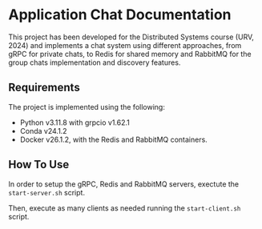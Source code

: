 # Application Chat Documentation
This project has been developed for the Distributed Systems course (URV, 2024) and implements a chat system using different approaches, from gRPC for private chats,
to Redis for shared memory and RabbitMQ for the group chats implementation and discovery features.

## Requirements
The project is implemented using the following:
- Python v3.11.8 with grpcio v1.62.1
- Conda v24.1.2
- Docker v26.1.2, with the Redis and RabbitMQ containers.

## How To Use
In order to setup the gRPC, Redis and RabbitMQ servers, exectute the ```start-server.sh``` script.

Then, execute as many clients as needed running the ```start-client.sh``` script.
